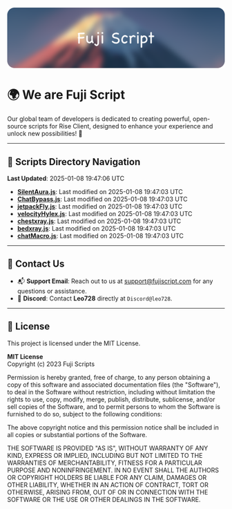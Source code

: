 ![Banner](.github/b.webp)

# 🌍 **We are Fuji Script**

Our global team of developers is dedicated to creating powerful, open-source scripts for Rise Client, designed to enhance your experience and unlock new possibilities! 🌟

---
<!-- SCRIPTS_NAVIGATION_START -->
## 📂 **Scripts Directory Navigation**

**Last Updated**: 2025-01-08 19:47:06 UTC

- **[SilentAura.js](scripts/SilentAura.js)**: Last modified on 2025-01-08 19:47:03 UTC
- **[ChatBypass.js](scripts/ChatBypass.js)**: Last modified on 2025-01-08 19:47:03 UTC
- **[jetpackFly.js](scripts/jetpackFly.js)**: Last modified on 2025-01-08 19:47:03 UTC
- **[velocityHylex.js](scripts/velocityHylex.js)**: Last modified on 2025-01-08 19:47:03 UTC
- **[chestxray.js](scripts/chestxray.js)**: Last modified on 2025-01-08 19:47:03 UTC
- **[bedxray.js](scripts/bedxray.js)**: Last modified on 2025-01-08 19:47:03 UTC
- **[chatMacro.js](scripts/chatMacro.js)**: Last modified on 2025-01-08 19:47:03 UTC

<!-- SCRIPTS_NAVIGATION_END -->

---

## 💬 **Contact Us**  
- 📬 **Support Email**: Reach out to us at [support@fujiscript.com](mailto:support@fujiscript.com) for any questions or assistance.  
- 💬 **Discord**: Contact **Leo728** directly at `Discord@leo728`.

---

## 📜 **License**

This project is licensed under the MIT License.  

**MIT License**  
Copyright (c) 2023 Fuji Scripts  

Permission is hereby granted, free of charge, to any person obtaining a copy of this software and associated documentation files (the "Software"), to deal in the Software without restriction, including without limitation the rights to use, copy, modify, merge, publish, distribute, sublicense, and/or sell copies of the Software, and to permit persons to whom the Software is furnished to do so, subject to the following conditions:  

The above copyright notice and this permission notice shall be included in all copies or substantial portions of the Software.  

THE SOFTWARE IS PROVIDED "AS IS", WITHOUT WARRANTY OF ANY KIND, EXPRESS OR IMPLIED, INCLUDING BUT NOT LIMITED TO THE WARRANTIES OF MERCHANTABILITY, FITNESS FOR A PARTICULAR PURPOSE AND NONINFRINGEMENT. IN NO EVENT SHALL THE AUTHORS OR COPYRIGHT HOLDERS BE LIABLE FOR ANY CLAIM, DAMAGES OR OTHER LIABILITY, WHETHER IN AN ACTION OF CONTRACT, TORT OR OTHERWISE, ARISING FROM, OUT OF OR IN CONNECTION WITH THE SOFTWARE OR THE USE OR OTHER DEALINGS IN THE SOFTWARE.  
